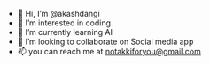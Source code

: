 - 👋 Hi, I’m @akashdangi
- 👀 I’m interested in coding
- 🌱 I’m currently learning AI
- 💞️ I’m looking to collaborate on Social media app
- 📫 you can reach me at notakkiforyou@gmail.com

<!---
akashdangi/akashdangi is a ✨ special ✨ repository because its `README.md` (this file) appears on your GitHub profile.
You can click the Preview link to take a look at your changes.
--->
